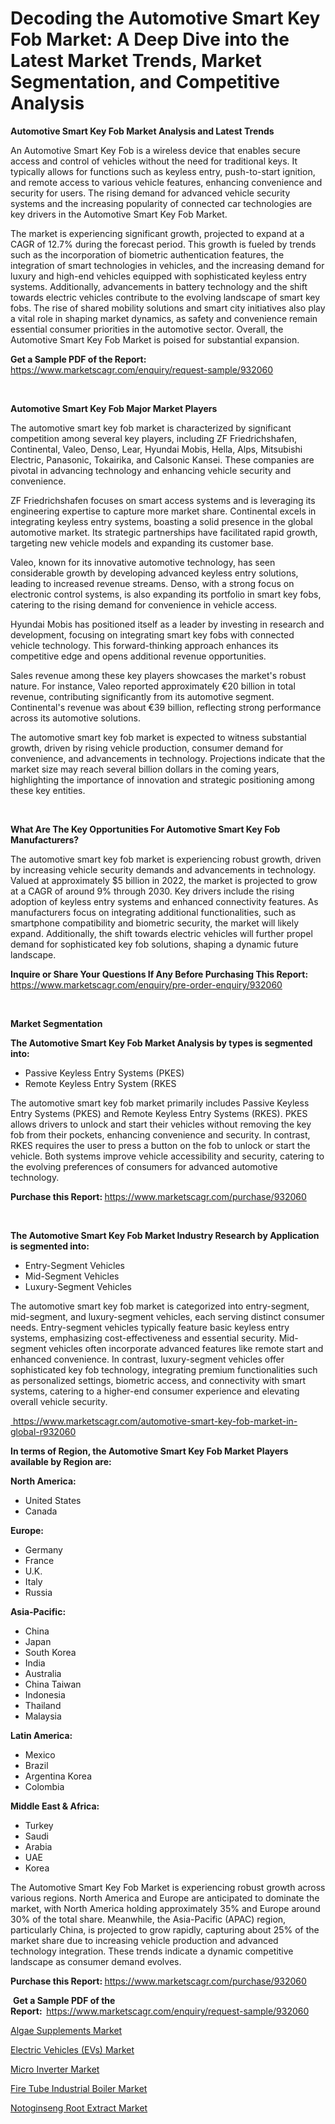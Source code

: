 <p><h1>Decoding the Automotive Smart Key Fob Market: A Deep Dive into the Latest Market Trends, Market Segmentation, and Competitive Analysis</h1></p><p><strong>Automotive Smart Key Fob Market Analysis and Latest Trends</strong></p>
<p><p>An Automotive Smart Key Fob is a wireless device that enables secure access and control of vehicles without the need for traditional keys. It typically allows for functions such as keyless entry, push-to-start ignition, and remote access to various vehicle features, enhancing convenience and security for users. The rising demand for advanced vehicle security systems and the increasing popularity of connected car technologies are key drivers in the Automotive Smart Key Fob Market.</p><p>The market is experiencing significant growth, projected to expand at a CAGR of 12.7% during the forecast period. This growth is fueled by trends such as the incorporation of biometric authentication features, the integration of smart technologies in vehicles, and the increasing demand for luxury and high-end vehicles equipped with sophisticated keyless entry systems. Additionally, advancements in battery technology and the shift towards electric vehicles contribute to the evolving landscape of smart key fobs. The rise of shared mobility solutions and smart city initiatives also play a vital role in shaping market dynamics, as safety and convenience remain essential consumer priorities in the automotive sector. Overall, the Automotive Smart Key Fob Market is poised for substantial expansion.</p></p>
<p><strong>Get a Sample PDF of the Report:&nbsp;</strong> <a href="https://www.marketscagr.com/enquiry/request-sample/932060">https://www.marketscagr.com/enquiry/request-sample/932060</a></p>
<p>&nbsp;</p>
<p><strong>Automotive Smart Key Fob Major Market Players</strong></p>
<p><p>The automotive smart key fob market is characterized by significant competition among several key players, including ZF Friedrichshafen, Continental, Valeo, Denso, Lear, Hyundai Mobis, Hella, Alps, Mitsubishi Electric, Panasonic, Tokairika, and Calsonic Kansei. These companies are pivotal in advancing technology and enhancing vehicle security and convenience.</p><p>ZF Friedrichshafen focuses on smart access systems and is leveraging its engineering expertise to capture more market share. Continental excels in integrating keyless entry systems, boasting a solid presence in the global automotive market. Its strategic partnerships have facilitated rapid growth, targeting new vehicle models and expanding its customer base.</p><p>Valeo, known for its innovative automotive technology, has seen considerable growth by developing advanced keyless entry solutions, leading to increased revenue streams. Denso, with a strong focus on electronic control systems, is also expanding its portfolio in smart key fobs, catering to the rising demand for convenience in vehicle access.</p><p>Hyundai Mobis has positioned itself as a leader by investing in research and development, focusing on integrating smart key fobs with connected vehicle technology. This forward-thinking approach enhances its competitive edge and opens additional revenue opportunities.</p><p>Sales revenue among these key players showcases the market's robust nature. For instance, Valeo reported approximately €20 billion in total revenue, contributing significantly from its automotive segment. Continental's revenue was about €39 billion, reflecting strong performance across its automotive solutions. </p><p>The automotive smart key fob market is expected to witness substantial growth, driven by rising vehicle production, consumer demand for convenience, and advancements in technology. Projections indicate that the market size may reach several billion dollars in the coming years, highlighting the importance of innovation and strategic positioning among these key entities.</p></p>
<p>&nbsp;</p>
<p><strong>What Are The Key Opportunities For Automotive Smart Key Fob Manufacturers?</strong></p>
<p><p>The automotive smart key fob market is experiencing robust growth, driven by increasing vehicle security demands and advancements in technology. Valued at approximately $5 billion in 2022, the market is projected to grow at a CAGR of around 9% through 2030. Key drivers include the rising adoption of keyless entry systems and enhanced connectivity features. As manufacturers focus on integrating additional functionalities, such as smartphone compatibility and biometric security, the market will likely expand. Additionally, the shift towards electric vehicles will further propel demand for sophisticated key fob solutions, shaping a dynamic future landscape.</p></p>
<p><strong>Inquire or Share Your Questions If Any Before Purchasing This Report:</strong> <a href="https://www.marketscagr.com/enquiry/pre-order-enquiry/932060">https://www.marketscagr.com/enquiry/pre-order-enquiry/932060</a></p>
<p>&nbsp;</p>
<p><strong>Market Segmentation</strong></p>
<p><strong>The Automotive Smart Key Fob Market Analysis by types is segmented into:</strong></p>
<p><ul><li>Passive Keyless Entry Systems (PKES)</li><li>Remote Keyless Entry System (RKES</li></ul></p>
<p><p>The automotive smart key fob market primarily includes Passive Keyless Entry Systems (PKES) and Remote Keyless Entry Systems (RKES). PKES allows drivers to unlock and start their vehicles without removing the key fob from their pockets, enhancing convenience and security. In contrast, RKES requires the user to press a button on the fob to unlock or start the vehicle. Both systems improve vehicle accessibility and security, catering to the evolving preferences of consumers for advanced automotive technology.</p></p>
<p><strong>Purchase this Report:&nbsp;</strong><a href="https://www.marketscagr.com/purchase/932060">https://www.marketscagr.com/purchase/932060</a></p>
<p>&nbsp;</p>
<p><strong>The Automotive Smart Key Fob Market Industry Research by Application is segmented into:</strong></p>
<p><ul><li>Entry-Segment Vehicles</li><li>Mid-Segment Vehicles</li><li>Luxury-Segment Vehicles</li></ul></p>
<p><p>The automotive smart key fob market is categorized into entry-segment, mid-segment, and luxury-segment vehicles, each serving distinct consumer needs. Entry-segment vehicles typically feature basic keyless entry systems, emphasizing cost-effectiveness and essential security. Mid-segment vehicles often incorporate advanced features like remote start and enhanced convenience. In contrast, luxury-segment vehicles offer sophisticated key fob technology, integrating premium functionalities such as personalized settings, biometric access, and connectivity with smart systems, catering to a higher-end consumer experience and elevating overall vehicle security.</p></p>
<p><a href="https://www.marketscagr.com/automotive-smart-key-fob-market-in-global-r932060">&nbsp;https://www.marketscagr.com/automotive-smart-key-fob-market-in-global-r932060</a></p>
<p><strong>In terms of Region, the Automotive Smart Key Fob Market Players available by Region are:</strong></p>
<p>
    <p> <strong> North America: </strong>
        <ul>
            <li>United States</li>
            <li>Canada</li>
        </ul>
        </p> 
    <p> <strong> Europe: </strong>
        <ul>
            <li>Germany</li>
            <li>France</li>
            <li>U.K.</li>
            <li>Italy</li>
            <li>Russia</li>
        </ul>
        </p> 
    <p> <strong> Asia-Pacific: </strong>
        <ul>
            <li>China</li>
            <li>Japan</li>
            <li>South Korea</li>
            <li>India</li>
            <li>Australia</li>
            <li>China Taiwan</li>
            <li>Indonesia</li>
            <li>Thailand</li>
            <li>Malaysia</li>
        </ul>
        </p> 
    <p> <strong> Latin America: </strong>
        <ul>
            <li>Mexico</li>
            <li>Brazil</li>
            <li>Argentina Korea</li>
            <li>Colombia</li>
        </ul>
        </p> 
    <p> <strong> Middle East & Africa: </strong>
        <ul>
            <li>Turkey</li>
            <li>Saudi</li>
            <li>Arabia</li>
            <li>UAE</li>
            <li>Korea</li>
        </ul>
    </p>
    </p>
<p><p>The Automotive Smart Key Fob Market is experiencing robust growth across various regions. North America and Europe are anticipated to dominate the market, with North America holding approximately 35% and Europe around 30% of the total share. Meanwhile, the Asia-Pacific (APAC) region, particularly China, is projected to grow rapidly, capturing about 25% of the market share due to increasing vehicle production and advanced technology integration. These trends indicate a dynamic competitive landscape as consumer demand evolves.</p></p>
<p><strong>Purchase this Report: </strong><a href="https://www.marketscagr.com/purchase/932060">https://www.marketscagr.com/purchase/932060</a></p>
<p>&nbsp;<strong>Get a Sample PDF of the Report:&nbsp;&nbsp;</strong><a href="https://www.marketscagr.com/enquiry/request-sample/932060">https://www.marketscagr.com/enquiry/request-sample/932060</a></p>
<p><strong></strong></p>
<p><p><a href="https://www.linkedin.com/pulse/global-algae-supplements-industry-types-applications-market-mw3oe?trackingId=8Xok6en9TyWMGpZnnUdqHw%3D%3D">Algae Supplements Market</a></p><p><a href="https://issuu.com/reportprime-2/docs/electric-vehicles-evs-market-size-2_62c59287ad8080">Electric Vehicles (EVs) Market</a></p><p><a href="https://medium.com/@brandonkeller626/the-global-micro-inverter-market-is-a-dynamic-and-growing-industry-24877a3ec5b3">Micro Inverter Market</a></p><p><a href="https://medium.com/@brandonkeller626/the-comprehensive-fire-tube-industrial-boiler-market-research-report-is-essential-for-ffb4fc938abd">Fire Tube Industrial Boiler Market</a></p><p><a href="https://www.linkedin.com/pulse/charting-future-comprehensive-analysis-global-notoginseng-wb0ce?trackingId=%2BY1nefLOSjSIEAWPz4K%2Bbg%3D%3D">Notoginseng Root Extract Market</a></p></p>